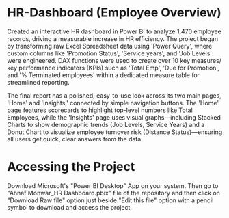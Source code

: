 # HR-Dashboard (Employee Overview)
Created an interactive HR dashboard in Power BI to analyze 1,470 employee records, driving a measurable increase in HR efficiency. The project began by transforming raw Excel Spreadsheet data using 'Power Query', where custom columns like 'Promotion Status', 'Service years', and 'Job Levels' were engineered. DAX functions were used to create over 10 key measures/ key performance indicators (KPIs) such as 'Total Emp', 'Due for Promotion', and '% Terminated employees' within a dedicated measure table for streamlined reporting. 

The final report has a polished, easy-to-use look across its two main pages, 'Home' and 'Insights,' connected by simple navigation buttons. The 'Home' page features scorecards to highlight top-level numbers like Total Employees, while the 'Insights' page uses visual graphs—including Stacked Charts to show demographic trends (Job Levels, Service Years) and a Donut Chart to visualize employee turnover risk (Distance Status)—ensuring all users get quick, clear answers from the data.

# Accessing the Project
Download Microsoft's "Power BI Desktop" App on your system. Then go to "Ahnaf Monwar_HR Dashboard.pbix" file of the repository and then click on "Download Raw file" option just beside "Edit this file" option with a pencil symbol  to download and access the project.
